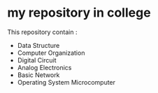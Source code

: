 # my repository in college

This repository contain :
- Data Structure
- Computer Organization
- Digital Circuit
- Analog Electronics
- Basic Network
- Operating System Microcomputer
